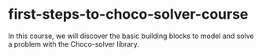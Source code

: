 # first-steps-to-choco-solver-course
In this course, we will discover the basic building blocks to model and solve a problem with the Choco-solver library. 
